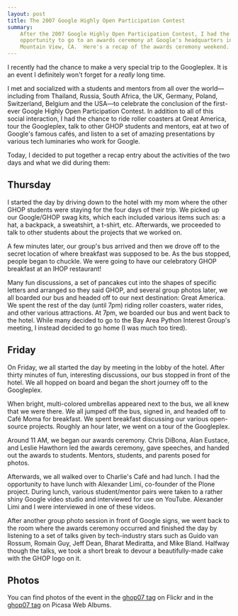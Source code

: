 ```yaml
---
layout: post
title: The 2007 Google Highly Open Participation Contest
summary:
    After the 2007 Google Highly Open Participation Contest, I had the
    opportunity to go to an awards ceremony at Google's headquarters in
    Mountain View, CA.  Here's a recap of the awards ceremony weekend.
---
```


I recently had the chance to
make a very special trip to the Googleplex. It is an event I definitely
won't forget for a *really* long time.

I met and socialized with a students and mentors from all over the
world—including from Thailand, Russia, South Africa, the UK, Germany,
Poland, Switzerland, Belgium and the USA—to celebrate the conclusion of
the first-ever Google Highly Open Participation Contest.  In addition
to all of this social interaction, I had the chance to ride roller
coasters at Great America, tour the Googleplex, talk to other GHOP
students and mentors, eat at two of Google's famous cafés, and listen
to a set of amazing presentations by various tech luminaries who work
for Google.

Today, I decided to put together a recap entry about the activities of
the two days and what we did during them:

Thursday
--------

I started the day by driving down to the hotel with my mom where the
other GHOP students were staying for the four days of their trip.  We
picked up our Google/GHOP swag kits, which each included various items
such as:  a hat, a backpack, a sweatshirt, a t-shirt, etc.  Afterwards,
we proceeded to talk to other students about the projects that we
worked on.

A few minutes later, our group's bus arrived and then we drove off to
the secret location of where breakfast was supposed to be.  As the bus
stopped, people began to chuckle.  We were going to have our
celebratory GHOP breakfast at an IHOP restaurant!

Many fun discussions, a set of pancakes cut into the shapes of specific
letters and arranged so they said GHOP, and several group photos later,
we all boarded our bus and headed off to our next destination: Great
America.  We spent the rest of the day (until 7pm) riding roller
coasters, water rides, and other various attractions.  At 7pm, we
boarded our bus and went back to the hotel.  While many decided to go
to the Bay Area Python Interest Group's meeting, I instead decided to
go home (I was much too tired).

Friday
------

On Friday, we all started the day by meeting in the lobby of the hotel.
After thirty minutes of fun, interesting discussions, our bus stopped
in front of the hotel.  We all hopped on board and began the short
journey off to the Googleplex.

When bright, multi-colored umbrellas appeared next to the bus, we all
knew that we were there.  We all jumped off the bus, signed in, and
headed off to Café Moma for breakfast.  We spent breakfast discussing
our various open-source projects.  Roughly an hour later, we went on a
tour of the Googleplex.

Around 11 AM, we began our awards ceremony. Chris DiBona, Alan Eustace,
and Leslie Hawthorn led the awards ceremony, gave speeches, and handed
out the awards to students. Mentors, students, and parents posed for
photos.

Afterwards, we all walked over to Charlie's Café and had lunch.  I had
the opportunity to have lunch with Alexander Limi, co-founder of the
Plone project. During lunch, various student/mentor pairs were taken
to a rather shiny Google video studio and interviewed for use on
YouTube.  Alexander Limi and I were interviewed in one of these videos.

After another group photo session in front of Google signs, we went
back to the room where the awards ceremony occurred and finished the
day by listening to a set of talks given by tech-industry stars such as
Guido van Rossum, Romain Guy, Jeff Dean, Bharat Mediratta, and Mike
Bland.  Halfway though the talks, we took a short break to devour a
beautifully-made cake with the GHOP logo on it.

Photos
------

You can find photos of the event in the
[ghop07 tag](http://www.flickr.com/photos/tags/ghop07/) on Flickr and in
the [ghop07 tag](http://picasaweb.google.com/lh/searchbrowse?q=ghop07#0+1)
on Picasa Web Albums.

